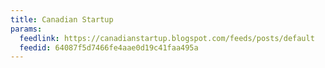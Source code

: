 ```yaml
---
title: Canadian Startup
params:
  feedlink: https://canadianstartup.blogspot.com/feeds/posts/default
  feedid: 64087f5d7466fe4aae0d19c41faa495a
---
```


